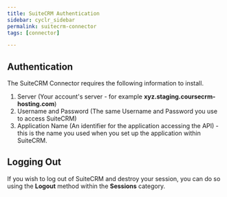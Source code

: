 ```yaml
---
title: SuiteCRM Authentication
sidebar: cyclr_sidebar
permalink: suitecrm-connector
tags: [connector]

---
```


## Authentication ##

The SuiteCRM Connector requires the following information to install.

1. Server (Your account's server - for example **xyz.staging.coursecrm-hosting.com**)
2. Username and Password (The same Username and Password you use to access SuiteCRM)
3. Application Name (An identifier for the application accessing the API) - this is the name you used when you set up the application within SuiteCRM.


## Logging Out ##

If you wish to log out of SuiteCRM and destroy your session, you can do so using the **Logout** method within the **Sessions** category.
